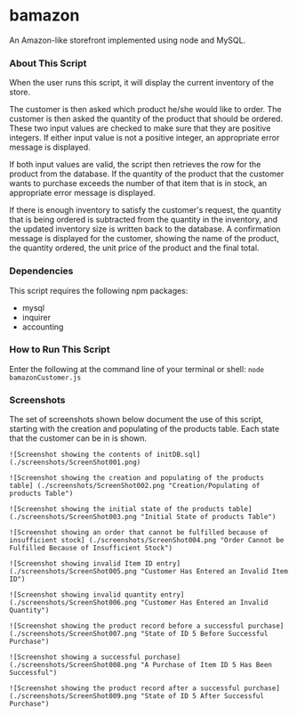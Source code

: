 # bamazon
An Amazon-like storefront implemented using node and MySQL.

### About This Script
When the user runs this script, it will display the current inventory of the store. 

The customer is then asked which product he/she would like to order. The customer is then asked the quantity of the product that should be ordered. These two input values are checked to make sure that they are positive integers. If either input value is not a positive integer, an appropriate error message is displayed. 

If both input values are valid, the script then retrieves the row for the product from the database. If the quantity of the product that the customer wants to purchase exceeds the number of that item that is in stock, an appropriate error message is displayed.

If there is enough inventory to satisfy the customer's request, the quantity that is being ordered is subtracted from the quantity in the inventory, and the updated inventory size is written back to the database. A confirmation message is displayed for the customer, showing the name of the product, the quantity ordered, the unit price of the product and the final total.

### Dependencies
This script requires the following npm packages:

* mysql
* inquirer
* accounting

### How to Run This Script
Enter the following at the command line of your terminal or shell:  ``node bamazonCustomer.js``

### Screenshots
The set of screenshots shown below document the use of this script, starting with the creation and populating of the products table. Each state that the customer can be in is shown.

`![Screenshot showing the contents of initDB.sql] (./screenshots/ScreenShot001.png)`

`![Screenshot showing the creation and populating of the products table] (./screenshots/ScreenShot002.png "Creation/Populating of products Table")`

`![Screenshot showing the initial state of the products table] (./screenshots/ScreenShot003.png "Initial State of products Table")`

`![Screenshot showing an order that cannot be fulfilled because of insufficient stock] (./screenshots/ScreenShot004.png "Order Cannot be Fulfilled Because of Insufficient Stock")`

`![Screenshot showing invalid Item ID entry] (./screenshots/ScreenShot005.png "Customer Has Entered an Invalid Item ID")`

`![Screenshot showing invalid quantity entry] (./screenshots/ScreenShot006.png "Customer Has Entered an Invalid Quantity")`

`![Screenshot showing the product record before a successful purchase] (./screenshots/ScreenShot007.png "State of ID 5 Before Successful Purchase")`

`![Screenshot showing a successful purchase] (./screenshots/ScreenShot008.png "A Purchase of Item ID 5 Has Been Successful")`

`![Screenshot showing the product record after a successful purchase] (./screenshots/ScreenShot009.png "State of ID 5 After Successful Purchase")`



